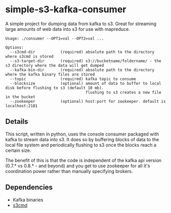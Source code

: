 simple-s3-kafka-consumer
========================

A simple project for dumping data from kafka to s3. Great for streaming large amounts of web data into s3 for use with mapreduce.

```
Usage: ./consumer --OPT1=val --OPT2=val ...

Options:
  --s3cmd-dir           (required) absolute path to the directory where s3cmd is stored
  --s3-target-dir       (required) s3://bucketname/foldername/ - the s3 directory where the data will get dumped
  --kafka-bin-dir       (required) absolute path to the directory where the kafka binary files are stored
  --topic               (required) kafka topic to consume
  --blocksize           (optional) amount of data to buffer to local disk before flushing to s3 (default 10 mb).
                                   flushing to s3 creates a new file in the bucket
  --zookeeper           (optional) host:port for zookeeper. default is localhost:2181
```

Details
-------------------------

This script, written in python, uses the console consumer packaged with kafka to stream data into s3. It does so by buffering blocks of data to the local file system and periodically flushing to s3 once the blocks reach a certain size.

The benefit of this is that the code is independent of the kafka api version (0.7.* vs 0.8.* - and beyond) and you get to use zookeeper for all it's coordination power rather than manually specifying brokers.

Dependencies
-------------------------

* Kafka binaries
* [s3cmd](http://s3tools.org/s3cmd)
